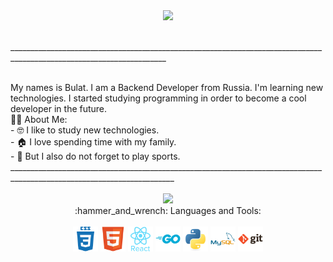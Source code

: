 <div id="header" align="center">
  <img src="https://media.giphy.com/media/GjNiBbczpWmxXePb6l/giphy.gif" width="100"/> <br>
  <img src="https://komarev.com/ghpvc/?username=zipzap00&style=plastic&color=orange" alt=""/>                                                                           </div>

_____________________________________________________________________________________________________________________<br>
<br>
<div id="About">
  My names is Bulat. I am a Backend Developer from Russia. I'm learning new technologies. 
  I started studying programming in order to become a cool developer in the future. <br>
  👨‍💻 About Me: <br>
  - 🤓 I like to study new technologies.<br>
  - 🏠 I love spending time with my family.<br>
  - 🥊  But I also do not forget to play sports.<br>
_______________________________________________________________________________________________________________________<br>
 <br>
  <div id="logo" align="center">
       <img src="https://media.giphy.com/media/ZVik7pBtu9dNS/giphy.gif" width="100"/> <br>
        :hammer_and_wrench: Languages and Tools:
    <div>
    <br>
   <img src="https://github.com/devicons/devicon/blob/master/icons/css3/css3-plain-wordmark.svg"  title="CSS3" alt="CSS" width="40" height="40"/>
    <img src="https://github.com/devicons/devicon/blob/master/icons/html5/html5-original.svg" title="HTML5" alt="HTML" width="40" height="40"/>
    <img src="https://github.com/devicons/devicon/blob/master/icons/react/react-original-wordmark.svg" title="React" alt="React" width="40" height="40"/>
    <img src="https://github.com/devicons/devicon/blob/master/icons/go/go-original-wordmark.svg" title="Go" alt"=Go" width="40" height="40"/>
    <img src="https://github.com/devicons/devicon/blob/master/icons/python/python-original.svg" title="Python" alt="Python" width="40" heaight="40"/>
    <img src="https://github.com/devicons/devicon/blob/master/icons/mysql/mysql-original-wordmark.svg" title="MySQL"  alt="MySQL" width="40" height="40"/>
    <img src="https://github.com/devicons/devicon/blob/master/icons/git/git-original-wordmark.svg" title="Git" **alt="Git" width="40" height="40"/>
  </div>
  </div>
  
    
